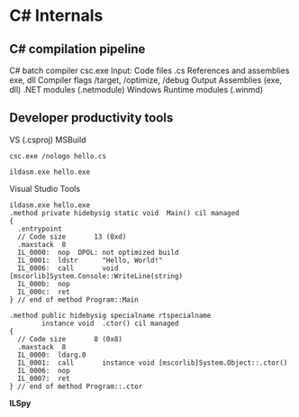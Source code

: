 # C# Internals

## C# compilation pipeline
C# batch compiler csc.exe
Input:
Code files .cs
References and assemblies exe, dll
Compiler flags /target, /optimize, /debug
Output
Assemblies (exe, dll)
.NET modules (.netmodule)
Windows Runtime modules (.winmd)

## Developer productivity tools
VS (.csproj)
     MSBuild


`csc.exe /nologo hello.cs`

`ildasm.exe hello.exe`

Visual Studio Tools

```msil
ildasm.exe hello.exe
.method private hidebysig static void  Main() cil managed
{
  .entrypoint
  // Code size       13 (0xd)
  .maxstack  8
  IL_0000:  nop  DPOL: not optimized build
  IL_0001:  ldstr      "Hello, World!"
  IL_0006:  call       void [mscorlib]System.Console::WriteLine(string)
  IL_000b:  nop
  IL_000c:  ret
} // end of method Program::Main

.method public hidebysig specialname rtspecialname
        instance void  .ctor() cil managed
{
  // Code size       8 (0x8)
  .maxstack  8
  IL_0000:  ldarg.0
  IL_0001:  call       instance void [mscorlib]System.Object::.ctor()
  IL_0006:  nop
  IL_0007:  ret
} // end of method Program::.ctor
```

**ILSpy**

